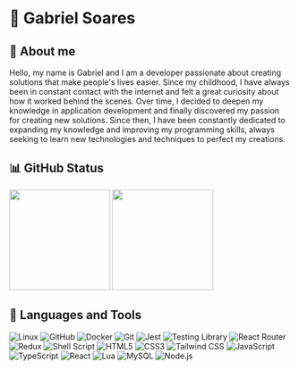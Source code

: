 # 🌱 Gabriel Soares

## 💭 About me

Hello, my name is Gabriel and I am a developer passionate about creating solutions that make people's lives easier. Since my childhood, I have always been in constant contact with the internet and felt a great curiosity about how it worked behind the scenes. Over time, I decided to deepen my knowledge in application development and finally discovered my passion for creating new solutions. Since then, I have been constantly dedicated to expanding my knowledge and improving my programming skills, always seeking to learn new technologies and techniques to perfect my creations.

## 📊 GitHub Status

<div align="left">
  <img height="180em" src="https://github-readme-stats.vercel.app/api?username=gabrielmendezsoares&show_icons=true&theme=onedark&include_all_commits=true&count_private=true">
  <img height="180em" src="https://github-readme-stats.vercel.app/api/top-langs/?username=gabrielmendezsoares&layout=compact&langs_count=10&theme=onedark">
</div>

## 🧰 Languages and Tools

<div align="left">
  <img src="https://img.shields.io/badge/Linux-FCC624?style=for-the-badge&logo=linux&logoColor=black" alt="Linux" />
  <img src="https://img.shields.io/badge/github-%23121011.svg?style=for-the-badge&logo=github&logoColor=white" alt="GitHub" />
  <img src="https://img.shields.io/badge/docker-%230db7ed.svg?style=for-the-badge&logo=docker&logoColor=white" alt="Docker" />
  <img src="https://img.shields.io/badge/git-%23F05033.svg?style=for-the-badge&logo=git&logoColor=white" alt="Git" />
  <img src="https://img.shields.io/badge/-jest-%23C21325?style=for-the-badge&logo=jest&logoColor=white" alt="Jest" />
  <img src="https://img.shields.io/badge/-TestingLibrary-%23E33332?style=for-the-badge&logo=testing-library&logoColor=white" alt="Testing Library" />
  <img src="https://img.shields.io/badge/React_Router-CA4245?style=for-the-badge&logo=react-router&logoColor=white" alt="React Router" />
  <img src="https://img.shields.io/badge/redux-%23593d88.svg?style=for-the-badge&logo=redux&logoColor=white" alt="Redux" />
  <img src="https://img.shields.io/badge/shell_script-%23121011.svg?style=for-the-badge&logo=gnu-bash&logoColor=white" alt="Shell Script" />
  <img src="https://img.shields.io/badge/html5-%23E34F26.svg?style=for-the-badge&logo=html5&logoColor=white" alt="HTML5" />
  <img src="https://img.shields.io/badge/css3-%231572B6.svg?style=for-the-badge&logo=css3&logoColor=white" alt="CSS3" />
  <img src="https://img.shields.io/badge/tailwindcss-%2338B2AC.svg?style=for-the-badge&logo=tailwind-css&logoColor=white" alt="Tailwind CSS" />
  <img src="https://img.shields.io/badge/javascript-%23323330.svg?style=for-the-badge&logo=javascript&logoColor=%23F7DF1E" alt="JavaScript" />
  <img src="https://img.shields.io/badge/typescript-%23007ACC.svg?style=for-the-badge&logo=typescript&logoColor=white" alt="TypeScript" />
  <img src="https://img.shields.io/badge/react-%2320232a.svg?style=for-the-badge&logo=react&logoColor=%2361DAFB" alt="React" />
  <img src="https://img.shields.io/badge/lua-%232C2D72.svg?style=for-the-badge&logo=lua&logoColor=white" alt="Lua" />
  <img src="https://img.shields.io/badge/mysql-%2300f.svg?style=for-the-badge&logo=mysql&logoColor=white" alt="MySQL" />
  <img src="https://img.shields.io/badge/node.js-6DA55F?style=for-the-badge&logo=node.js&logoColor=white" alt="Node.js" />
</div>
